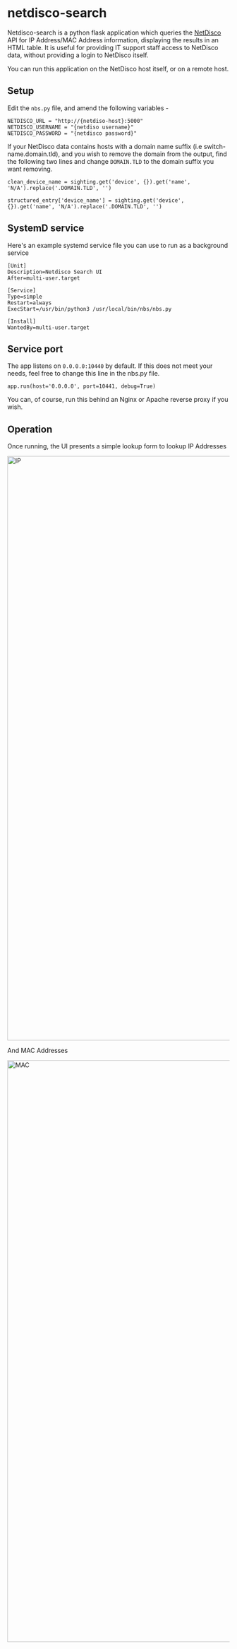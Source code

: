 # netdisco-search
Netdisco-search is a python flask application which queries the [NetDisco](https://netdisco.org/) API for IP Address/MAC Address information, displaying the results in an HTML table. It is useful for providing IT support staff access to NetDisco data, without providing a login to NetDisco itself.

You can run this application on the NetDisco host itself, or on a remote host. 

## Setup
Edit the ```nbs.py``` file, and amend the following variables -

```
NETDISCO_URL = "http://{netdiso-host}:5000"
NETDISCO_USERNAME = "{netdiso username}"
NETDISCO_PASSWORD = "{netdisco password}"
```

If your NetDisco data contains hosts with a domain name suffix (i.e switch-name.domain.tld), and you wish to remove the domain from the output, find the following two lines and change ```DOMAIN.TLD``` to the domain suffix you want removing. 

```clean_device_name = sighting.get('device', {}).get('name', 'N/A').replace('.DOMAIN.TLD', '')```

```structured_entry['device_name'] = sighting.get('device', {}).get('name', 'N/A').replace('.DOMAIN.TLD', '')```

## SystemD service
Here's an example systemd service file you can use to run as a background service

```
[Unit]
Description=Netdisco Search UI
After=multi-user.target

[Service]
Type=simple
Restart=always
ExecStart=/usr/bin/python3 /usr/local/bin/nbs/nbs.py

[Install]
WantedBy=multi-user.target
```

## Service port
The app listens on ```0.0.0.0:10440``` by default. If this does not meet your needs, feel free to change this line in the nbs.py file. 

```app.run(host='0.0.0.0', port=10441, debug=True)```

You can, of course, run this behind an Nginx or Apache reverse proxy if you wish. 

## Operation
Once running, the UI presents a simple lookup form to lookup IP Addresses

<img width="1324" alt="IP" src="https://github.com/user-attachments/assets/f769fb7b-08ee-4d47-9288-c067e2565ef6" />

And MAC Addresses

<img width="1318" alt="MAC" src="https://github.com/user-attachments/assets/c17fda4a-e709-465d-9219-94f01a9a939e" />


